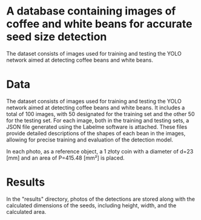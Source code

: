 # A database containing images of coffee and white beans for accurate seed size detection

The dataset consists of images used for training and testing the YOLO network aimed at detecting coffee beans and white beans. 

# Data
The dataset consists of images used for training and testing the YOLO network aimed at detecting coffee beans and white beans. It includes a total of 100 images, with 50 designated for the training set and the other 50 for the testing set. 
For each image, both in the training and testing sets, a JSON file generated using the Labelme software is attached. These files provide detailed descriptions of the shapes of each bean in the images, allowing for precise training and evaluation of the detection model.

In each photo, as a reference object, a 1 złoty coin with a diameter of d=23 [mm] and an area of P=415.48 [mm²] is placed.

# Results 
In the "results" directory, photos of the detections are stored along with the calculated dimensions of the seeds, including height, width, and the calculated area.



